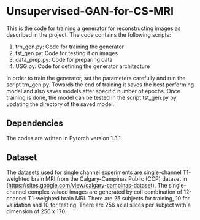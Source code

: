 # Unsupervised-GAN-for-CS-MRI
This is the code for training a generator for reconstructing images as described in the project. The code contains the following scripts:
1. trn_gen.py: Code for training the generator
2. tst_gen.py: Code for testing it on images
3. data_prep.py: Code for preparing data
4. USG.py: Code for defining the generator architecture


In order to train the generator, set the parameters carefully and run the script trn_gen.py. Towards the end of training it saves the best performing model and also saves models after specific number of epochs. Once training is done, the model can be tested in the script tst_gen.py by updating the directory of the saved model.

## Dependencies
The codes are written in Pytorch version 1.3.1. 

## Dataset
The datasets used for single channel experiments are single-channel T1-weighted brain MRI from the Calgary-Campinas Public (CCP) dataset in (https://sites.google.com/view/calgary-campinas-dataset). The single-channel complex valued images are generated by coil combination of 12-channel T1-weighted brain MRI. There are 25 subjects for training, 10 for validation and 10 for testing. There are 256 axial slices per subject with a dimension of 256 x 170.
